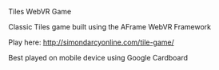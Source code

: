 Tiles WebVR Game

Classic Tiles game built using the AFrame WebVR Framework
 
Play here: http://simondarcyonline.com/tile-game/

Best played on mobile device using Google Cardboard 